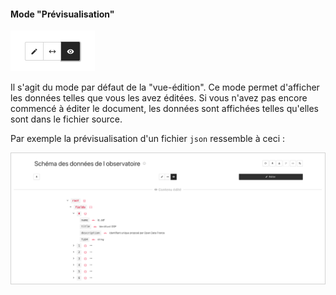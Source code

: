 #### Mode "Prévisualisation"

<div>
  <img
    alt="TUTORIAL-ACTIONS-PREVIEW_BUTTON"
    src="https://raw.githubusercontent.com/multi-coop/datami-website-content/main/images/tutorial/view-btn_preview.png"
    />
</div>

Il s'agit du mode par défaut de la "vue-édition". Ce mode permet d'afficher les données telles que vous les avez éditées. Si vous n'avez pas encore commencé à éditer le document, les données sont affichées telles qu'elles sont dans le fichier source. 

Par exemple la prévisualisation d'un fichier `json` ressemble à ceci :

<div style="border: thin solid lightgrey;">
  <img 
    alt="TUTORIAL-ACTIONS-EDIT_PREVIEW"
    src="https://raw.githubusercontent.com/multi-coop/datami-website-content/main/images/tutorial/edition-preview-json.png"
    />
</div>

